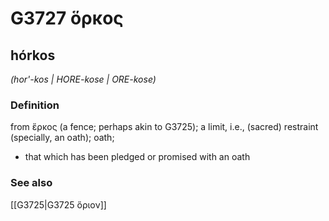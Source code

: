 # G3727 ὅρκος

## hórkos

_(hor'-kos | HORE-kose | ORE-kose)_

### Definition

from ἕρκος (a fence; perhaps akin to G3725); a limit, i.e., (sacred) restraint (specially, an oath); oath; 

- that which has been pledged or promised with an oath

### See also

[[G3725|G3725 ὅριον]]
